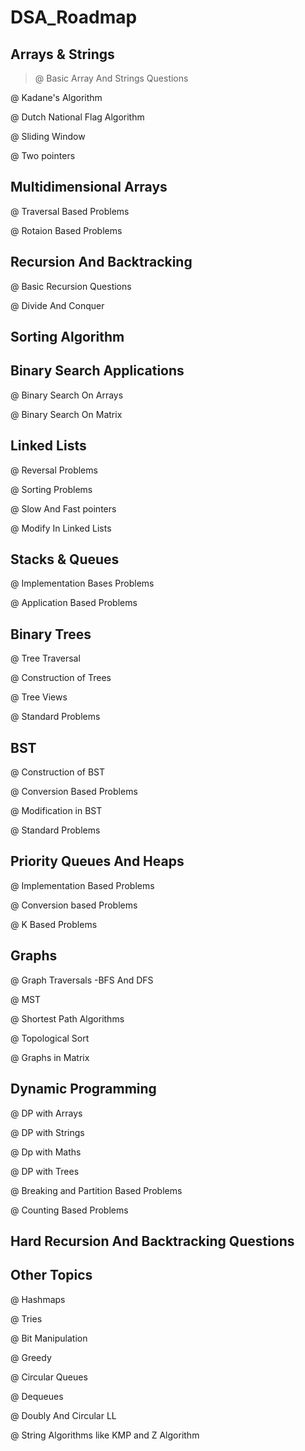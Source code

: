 
# DSA_Roadmap

## Arrays & Strings

>@ Basic Array And Strings Questions

@ Kadane's Algorithm

@ Dutch National Flag Algorithm

@ Sliding Window

@ Two pointers

## Multidimensional Arrays

   @ Traversal Based Problems

   @ Rotaion Based Problems

## Recursion And Backtracking

   @ Basic Recursion Questions

   @ Divide And Conquer

## Sorting Algorithm

## Binary Search Applications 

   @ Binary Search On Arrays

   @ Binary Search On Matrix

## Linked Lists

   @ Reversal Problems 

   @ Sorting Problems

   @ Slow And Fast pointers

   @ Modify In Linked Lists

## Stacks & Queues 

   @ Implementation Bases Problems

   @ Application Based Problems

## Binary Trees

   @ Tree Traversal

   @ Construction of Trees

   @ Tree Views

   @ Standard Problems

## BST

   @ Construction of BST

   @ Conversion Based Problems

   @ Modification in BST

   @ Standard Problems

## Priority Queues And Heaps

   @ Implementation Based Problems

   @ Conversion based Problems

   @ K Based Problems

## Graphs

   @ Graph Traversals -BFS And DFS

   @ MST

   @ Shortest Path Algorithms

   @ Topological Sort

   @ Graphs in Matrix 

## Dynamic Programming 

   @ DP with Arrays

   @ DP with Strings

   @ Dp with Maths 

   @ DP with Trees

   @ Breaking and Partition Based Problems

   @ Counting Based Problems

## Hard Recursion And Backtracking Questions

## Other Topics

   @ Hashmaps

   @ Tries

   @ Bit Manipulation

   @ Greedy 

   @ Circular Queues

   @ Dequeues

   @ Doubly And Circular LL

   @ String Algorithms like KMP and Z Algorithm


